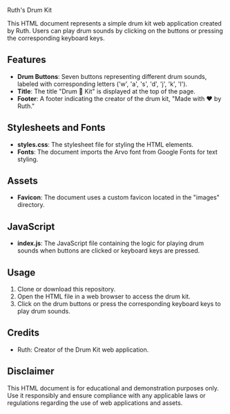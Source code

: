  Ruth's Drum Kit

This HTML document represents a simple drum kit web application created by Ruth. Users can play drum sounds by clicking on the buttons or pressing the corresponding keyboard keys.

## Features

- **Drum Buttons**: Seven buttons representing different drum sounds, labeled with corresponding letters ('w', 'a', 's', 'd', 'j', 'k', 'l').
- **Title**: The title "Drum 🥁 Kit" is displayed at the top of the page.
- **Footer**: A footer indicating the creator of the drum kit, "Made with ❤️ by Ruth."

## Stylesheets and Fonts

- **styles.css**: The stylesheet file for styling the HTML elements.
- **Fonts**: The document imports the Arvo font from Google Fonts for text styling.

## Assets

- **Favicon**: The document uses a custom favicon located in the "images" directory.

## JavaScript

- **index.js**: The JavaScript file containing the logic for playing drum sounds when buttons are clicked or keyboard keys are pressed.

## Usage

1. Clone or download this repository.
2. Open the HTML file in a web browser to access the drum kit.
3. Click on the drum buttons or press the corresponding keyboard keys to play drum sounds.

## Credits

- Ruth: Creator of the Drum Kit web application.

## Disclaimer

This HTML document is for educational and demonstration purposes only. Use it responsibly and ensure compliance with any applicable laws or regulations regarding the use of web applications and assets.
```
